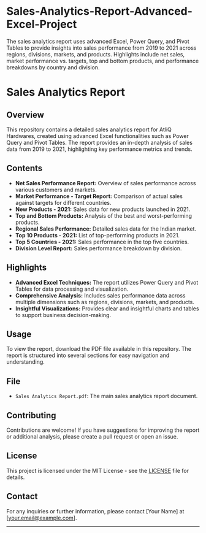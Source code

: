 # Sales-Analytics-Report-Advanced-Excel-Project
The sales analytics report uses advanced Excel, Power Query, and Pivot Tables to provide insights into sales performance from 2019 to 2021 across regions, divisions, markets, and products. Highlights include net sales, market performance vs. targets, top and bottom products, and performance breakdowns by country and division.

# Sales Analytics Report

## Overview
This repository contains a detailed sales analytics report for AtliQ Hardwares, created using advanced Excel functionalities such as Power Query and Pivot Tables. The report provides an in-depth analysis of sales data from 2019 to 2021, highlighting key performance metrics and trends.

## Contents
- **Net Sales Performance Report:** Overview of sales performance across various customers and markets.
- **Market Performance - Target Report:** Comparison of actual sales against targets for different countries.
- **New Products - 2021:** Sales data for new products launched in 2021.
- **Top and Bottom Products:** Analysis of the best and worst-performing products.
- **Regional Sales Performance:** Detailed sales data for the Indian market.
- **Top 10 Products - 2021:** List of top-performing products in 2021.
- **Top 5 Countries - 2021:** Sales performance in the top five countries.
- **Division Level Report:** Sales performance breakdown by division.

## Highlights
- **Advanced Excel Techniques:** The report utilizes Power Query and Pivot Tables for data processing and visualization.
- **Comprehensive Analysis:** Includes sales performance data across multiple dimensions such as regions, divisions, markets, and products.
- **Insightful Visualizations:** Provides clear and insightful charts and tables to support business decision-making.

## Usage
To view the report, download the PDF file available in this repository. The report is structured into several sections for easy navigation and understanding.

## File
- `Sales Analytics Report.pdf`: The main sales analytics report document.

## Contributing
Contributions are welcome! If you have suggestions for improving the report or additional analysis, please create a pull request or open an issue.

## License
This project is licensed under the MIT License - see the [LICENSE](LICENSE) file for details.

## Contact
For any inquiries or further information, please contact [Your Name] at [your.email@example.com].

---

